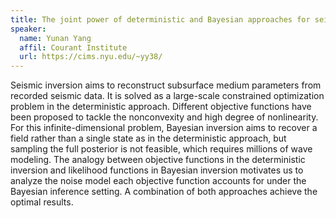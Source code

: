 ```yaml
---
title: The joint power of deterministic and Bayesian approaches for seismic inverse problems
speaker:
  name: Yunan Yang
  affil: Courant Institute
  url: https://cims.nyu.edu/~yy38/
---
```


Seismic inversion aims to reconstruct subsurface medium parameters from recorded seismic data. It is solved as a large-scale constrained optimization problem in the deterministic approach. Different objective functions have been proposed to tackle the nonconvexity and high degree of nonlinearity. For this infinite-dimensional problem, Bayesian inversion aims to recover a field rather than a single state as in the deterministic approach, but sampling the full posterior is not feasible, which requires millions of wave modeling. The analogy between objective functions in the deterministic inversion and likelihood functions in Bayesian inversion motivates us to analyze the noise model each objective function accounts for under the Bayesian inference setting. A combination of both approaches achieve the optimal results.

